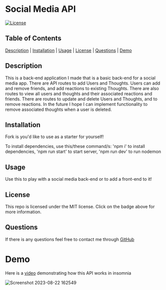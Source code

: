 # Social Media API

[![License](https://img.shields.io/badge/License-MIT-blueviolet.svg)](https://opensource.org/licenses/MIT)

## Table of Contents

[Description](#description) | [Installation](#installation) | [Usage](#usage) | [License](#license) | [Questions](#questions) | [Demo](#demo)

## Description

This is a back-end application I made that is a basic back-end for a social media app. There are API routes to add Users and Thoughts. Users can add and remove friends, and add reactions to existing Thoughts.  There are also routes to view all users and thoughts and their associated reactions and friends. There are routes to update and delete Users and Thoughts, and to remove reactions. In the future I hope I can implement functionality to remove associated thoughts when a user is deleted.

## Installation

Fork is you'd like to use as a starter for yourself!

To install dependencies, use this/these command/s: 'npm i' to install dependencies, 'npm run start' to start server, 'npm run dev' to run nodemon

## Usage

Use this to play with a social media back-end or to add a front-end to it!

## License
  
This repo is licensed under the MIT license. Click on the badge above for more information.

## Questions

If there is any questions feel free to contact me through [GitHub](https://github.com/johnnyowen)

# Demo

Here is a [video](https://drive.google.com/file/d/1WqQgX0CiCPsOwM9msGYf8PBDMegt41Jw/view) demonstrating how this API works in insomnia

![Screenshot 2023-08-22 162549](https://github.com/johnnyowen/Social-Media-API/assets/127053240/e46a84e0-53b9-424d-9085-1ecf6b6dc0ab)
